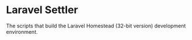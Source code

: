 # Laravel Settler

The scripts that build the Laravel Homestead (32-bit version) development environment.